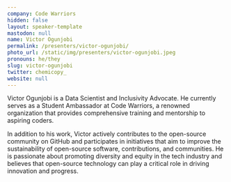 ```yaml
---
company: Code Warriors
hidden: false
layout: speaker-template
mastodon: null
name: Victor Ogunjobi
permalink: /presenters/victor-ogunjobi/
photo_url: /static/img/presenters/victor-ogunjobi.jpeg
pronouns: he/they
slug: victor-ogunjobi
twitter: chemicopy_
website: null
---
```


Victor Ogunjobi is a Data Scientist and Inclusivity Advocate. He currently serves as a Student Ambassador at Code Warriors, a renowned organization that provides comprehensive training and mentorship to aspiring coders.

In addition to his work, Victor actively contributes to the open-source community on GitHub and participates in initiatives that aim to improve the sustainability of open-source software, contributions, and communities. He is passionate about promoting diversity and equity in the tech industry and believes that open-source technology can play a critical role in driving innovation and progress.
